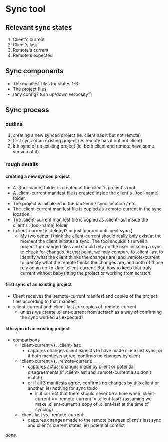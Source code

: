 # Sync tool

## Relevant sync states

1. Client's current
2. Client's last
3. Remote's current
4. Remote's expected


## Sync components

- The manifest files for states 1-3
- The project files
- (any config? turn up/down verbosity?)


## Sync process

### outline

1. creating a new synced project (ie. client has it but not remote)
2. first sync of an existing project (ie. remote has it but not client)
3. kth sync of an existing project (ie. both client and remote have some version of it)

### rough details

#### creating a new synced project
- A .[tool-name] folder is created at the client's project's root.
- A .client-current manifest file is created inside the client's .[tool-name] folder.
- The project is initialized in the backend / sync location / etc.
- The .client-current manifest file is copied as .remote-current in the sync location.
- The .client-current manifest file is copied as .client-last inside the client's .[tool-name] folder
- (.client-current is deleted? or just ignored until next sync.)
    - My two cents: I think the client-current should really only exist at the moment the client initiates a sync. The tool shouldn't surveil a project for changed files and should rely on the user initiating a sync to check for changes. At that point, we may compare to .client-last to identify what the client thinks the changes are, and .remote-current to identify what the remote thinks the changes are, and both of those rely on an up-to-date .client-current. But, how to keep that truly current without babysitting the project or working from scratch.


#### first sync of an existing project
- Client receives the .remote-current manifest and copies of the project files according to that manifest
- .client-current and .client-last are copies of .remote-current
    - unless we create .client-current from scratch as a way of confirming the sync worked as expected?


#### kth sync of an existing project
- comparisons
    - .client-current vs. .client-last:
        - captures changes client expects to have made since last sync, or if both manifests agree, confirms no changes by client
    - .client-current vs. .remote-current:
        - captures actual changes made by client or potential disagreements (if .client-last and .remote-current also don't match) 
        - or if all 3 manifests agree, confirms no changes by this client or another, ie) nothing for sync to do
            - is it correct that there should never be a time when .client-current == .remote-current != .client-last? (assuming we make .client-current a copy of .client-last at the time of syncing)
    - .client-last vs. .remote-current:
        - captures changes made to the remote between client's last sync and client's current states, ie) potential conflict



_done._
